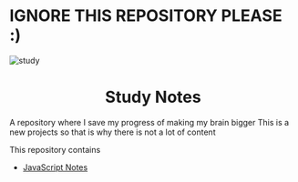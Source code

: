 # IGNORE THIS REPOSITORY PLEASE :)

![study](https://socialify.git.ci/rene-roid/study/image?font=Inter&forks=1&language=1&owner=1&pattern=Plus&pulls=1&stargazers=1&theme=Dark)
# <center> Study Notes </center>
A repository where I save my progress of making my brain bigger
This is a new projects so that is why there is not a lot of content

This repository contains
- [JavaScript Notes](https://github.com/rene-roid/Study/tree/JavaScript)
